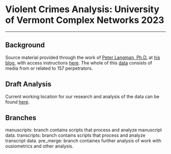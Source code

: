 # Violent Crimes Analysis: University of Vermont Complex Networks 2023

---

## Background
Source material provided through the work of [Peter Langman, Ph.D.](https://www.driftnetsecurities.com/company)
at [his blog](https://schoolshooters.info/original-documents/shooters-words),
with access instructions [here](https://schoolshooters.info/browse-library).
The whole of this
[data](https://schoolshooters.info/search-database?combine=&field_age_at_incident_value_2%5Bmin%5D=&field_age_at_incident_value_2%5Bmax%5D=&field_race_ethnicity_tid=All&field_gender_tid=All&field_typology_tid=All&field_population_tid=All&field_survived_attack_tid=All&field_date_of_incident_value%5Bmin%5D%5Bmonth%5D=&field_date_of_incident_value%5Bmin%5D%5Bday%5D=&field_date_of_incident_value%5Bmin%5D%5Byear%5D=&field_date_of_incident_value%5Bmax%5D%5Bmonth%5D=&field_date_of_incident_value%5Bmax%5D%5Bday%5D=&field_date_of_incident_value%5Bmax%5D%5Byear%5D=&field_city_value=&field_state_value=&field_country_value=&field_school_type_tid=All&field_attack_type_tid=All&field_number_killed_value%5Bmin%5D=&field_number_killed_value%5Bmax%5D=&field_number_wounded_value%5Bmin%5D=&field_number_wounded_value%5Bmax%5D=&field_total_victims_value%5Bmin%5D=&field_total_victims_value%5Bmax%5D=)
consists of media from or related to 157 perpetrators.

## Draft Analysis
Current working location for our research and analysis of the data can be found [here](https://www.overleaf.com/project/6410571da2c0904d6c4fd132).

## Branches
manuscripts: branch contains scripts that process and analyze manuscript data.
transcripts: branch contains scripts that process and analyze transcript data.
pre_merge: branch containes further analysis of work with ousiometrics and other analysis. 
